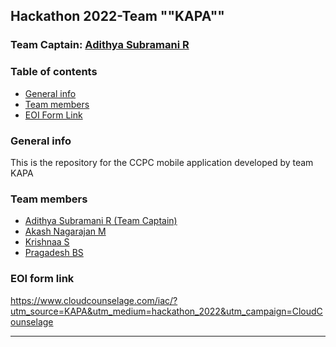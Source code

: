 ## Hackathon 2022-Team ""KAPA""

### Team Captain: [Adithya Subramani R](https://github.com/Ad12hya)

### Table of contents
* [General info](#general-info)
* [Team members](#team-members)
* [EOI Form Link](#eoi-form-link)

### General info
This is the repository for the CCPC mobile application developed by team KAPA

### Team members
* [Adithya Subramani R (Team Captain)](https://github.com/Ad12hya)
* [Akash Nagarajan M](https://github.com/akash0115)
* [Krishnaa S](https://github.com/krishnaa2902)
* [Pragadesh BS](https://github.com/PragadeshBS)

### EOI form link
<https://www.cloudcounselage.com/iac/?utm_source=KAPA&utm_medium=hackathon_2022&utm_campaign=CloudCounselage>

- - - -
